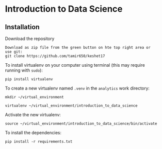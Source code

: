 # Introduction to Data Science

## Installation

Download the repository

    Download as zip file from the green button on hte top right area or use git:  
    git clone https://github.com/tamir650/keshet17


To install virtualenv on your computer using terminal (this may require running with `sudo`):

    pip install virtualenv

To create a new virtualenv named `.venv` in the `analytics` work directory:

    mkdir ~/virtual_environment

    virtualenv ~/virtual_environment/introduction_to_data_science

Activate the new virtualenv:

    source ~/virtual_environment/introduction_to_data_science/bin/activate

To install the dependencies:

    pip install -r requirements.txt

